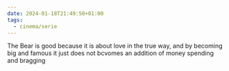 ```yaml
---
date: 2024-01-18T21:49:50+01:00
tags:
  - cinema/serie
---
```

The Bear is good because it is about love in the true way, and by becoming big and famous it just does not bcvomes an addition of money spending and bragging
